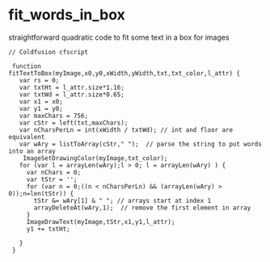# fit_words_in_box
straightforward quadratic code to fit some text in a box for images 


    // Coldfusion cfscript
    
	 function fitTextToBox(myImage,x0,y0,xWidth,yWidth,txt,txt_color,l_attr) {
       var rs = 0;
       var txtHt = l_attr.size*1.16;
       var txtWd = l_attr.size*0.65;
       var x1 = x0;
       var y1 = y0;
       var maxChars = 756;
       var cStr = left(txt,maxChars);
       var nCharsPerLn = int(xWidth / txtWd); // int and floor are equivalent
       var wAry = listToArray(cStr," ");  // parse the string to put words into an array
        ImageSetDrawingColor(myImage,txt_color);
       for (var l = arrayLen(wAry);l > 0; l = arrayLen(wAry) ) {
         var nChars = 0;
         var tStr = '';
         for (var n = 0;((n < nCharsPerLn) && (arrayLen(wAry) > 0));n=len(tStr)) {
           tStr &= wAry[1] & " "; // arrays start at index 1
           arrayDeleteAt(wAry,1);  // remove the first element in array
         }
         ImageDrawText(myImage,tStr,x1,y1,l_attr);
         y1 += txtHt;

       }
	 }
